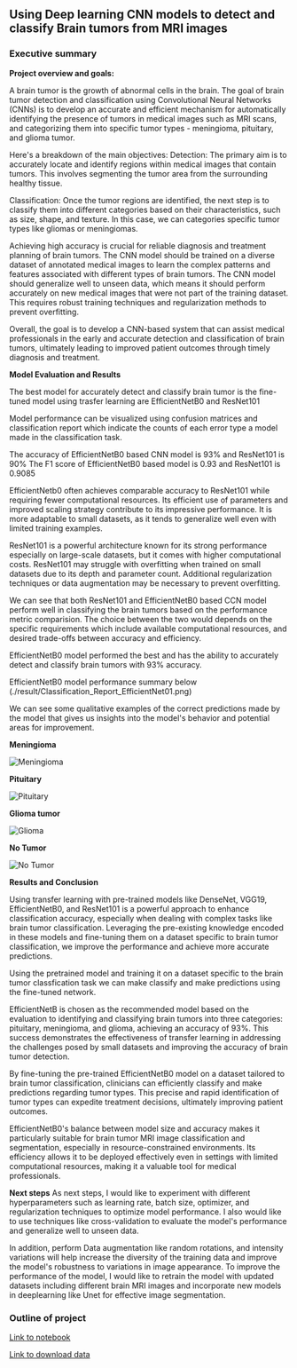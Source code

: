 ## Using Deep learning CNN models to detect and classify Brain tumors from MRI images

### Executive summary

**Project overview and goals:** 

A brain tumor is the growth of abnormal cells in the brain. The goal of brain tumor detection and classification using Convolutional Neural Networks (CNNs) is to develop an accurate and efficient mechanism for automatically identifying the presence of tumors in medical images such as MRI scans, and categorizing them into specific tumor types - meningioma, pituitary, and glioma tumor. 

Here's a breakdown of the main objectives:
Detection: The primary aim is to accurately locate and identify regions within medical images that contain tumors. This involves segmenting the tumor area from the surrounding healthy tissue.

Classification: Once the tumor regions are identified, the next step is to classify them into different categories based on their characteristics, such as size, shape, and texture. In this case, we can categories specific tumor types like gliomas or meningiomas.

Achieving high accuracy is crucial for reliable diagnosis and treatment planning of brain tumors. The CNN model should be trained on a diverse dataset of annotated medical images to learn the complex patterns and features associated with different types of brain tumors.
The CNN model should generalize well to unseen data, which means it should perform accurately on new medical images that were not part of the training dataset. This requires robust training techniques and regularization methods to prevent overfitting.

Overall, the goal is to develop a CNN-based system that can assist medical professionals in the early and accurate detection and classification of brain tumors, ultimately leading to improved patient outcomes through timely diagnosis and treatment.

**Model Evaluation and Results**

The best model for  accurately detect and classify brain tumor is the fine-tuned model using trasfer learning are EfficientNetB0 and ResNet101

Model performance can be visualized using confusion matrices and classification report which indicate the counts of each error type a model made in the classification task. 

The accuracy of EfficientNetB0 based CNN model is 93% and ResNet101 is 90%
The F1 score of EfficientNetB0 based model is 0.93 and ResNet101 is 0.9085

EfficientNetb0 often achieves comparable  accuracy to ResNet101 while requiring fewer computational resources. 
Its efficient use of parameters and improved scaling strategy contribute to its impressive performance.
It is more adaptable to small datasets, as it tends to generalize well even with limited training examples.

ResNet101 is a powerful architecture known for its strong performance especially on large-scale datasets, but it comes with higher computational costs. 
ResNet101 may struggle with overfitting when trained on small datasets due to its depth and parameter count. Additional regularization techniques or data augmentation may be necessary to prevent overfitting.

We can see that both ResNet101 and EfficientNetB0 based CCN model perform well in classifying the brain tumors based on the performance metric comparision.
The choice between the two would depends on the specific requirements which include available computational resources, and desired trade-offs between accuracy and efficiency.

EfficientNetB0 model performed the best and has the ability to accurately detect and classify brain tumors with 93% accuracy.

EfficientNetB0 model performance summary below
(./result/Classification_Report_EfficientNet01.png)

We can see some qualitative examples of the correct predictions made by the model that gives us insights into the model's behavior and potential areas for improvement.

**Meningioma**

![Meningioma](./result/Meningioma.png)

**Pituitary**

![Pituitary](./result/Pituitary.png)

**Glioma tumor**

![Glioma](./result/Glioma.png)

**No Tumor**

![No Tumor](./result/No_Tumor.png)


**Results and Conclusion**

Using transfer learning with pre-trained models like DenseNet, VGG19, EfficientNetB0, and ResNet101 is a powerful approach to enhance classification accuracy, especially when dealing with complex tasks like brain 
tumor classification. Leveraging the pre-existing knowledge encoded in these models and fine-tuning them on a dataset specific to brain tumor classification, we improve the performance and achieve more accurate 
predictions.

Using the pretrained model and training it on a dataset specific to the brain tumor classfication task we can make classify and make predictions using the fine-tuned network.

EfficientNetB is chosen as the recommended model based on the evaluation to identifying and classifying brain tumors into three categories: pituitary, meningioma, and glioma, achieving an accuracy of 93%. 
This success demonstrates the effectiveness of transfer learning in addressing the challenges posed by small datasets and improving the accuracy of brain tumor detection.

By fine-tuning the pre-trained EfficientNetB0 model on a dataset tailored to brain tumor classification, clinicians can efficiently classify and make predictions regarding tumor types. This precise and rapid 
identification of tumor types can expedite treatment decisions, ultimately improving patient outcomes.

EfficientNetB0's balance between model size and accuracy makes it particularly suitable for brain tumor MRI image classification and segmentation, especially in resource-constrained environments. Its efficiency allows it to be deployed effectively even in settings with limited computational resources, making it a valuable tool for medical professionals.


**Next steps**
As next steps, I would like to experiment with different hyperparameters such as learning rate, batch size, optimizer, and regularization techniques to optimize model performance. 
I also would like to use techniques like cross-validation to evaluate the model's performance and generalize well to unseen data.

In addition, perform Data augmentation like random rotations, and intensity variations will help increase the diversity of the training data and improve the model's robustness to variations in image appearance. 
To improve the performance of the model, I would like to retrain the model with updated datasets including different brain MRI images and incorporate new models in deeplearning like Unet for effective image segmentation.

### Outline of project

[Link to notebook](./CNN_Brain_Tumor.ipynb) 

[Link to download data](https://www.kaggle.com/datasets/sartajbhuvaji/brain-tumor-classification-mri) 


